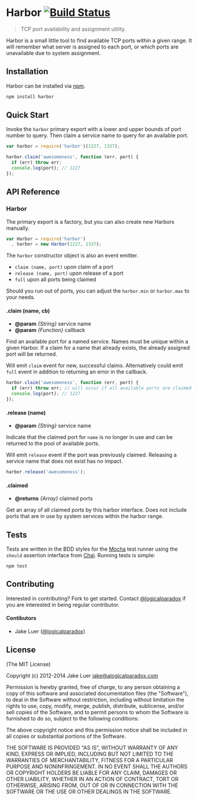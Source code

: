 # Harbor [![Build Status](https://secure.travis-ci.org/logicalparadox/harbor.png?branch=master)](http://travis-ci.org/logicalparadox/harbor)

> TCP port availability and assignment utility.

Harbor is a small little tool to find available TCP ports within a given range. It will remember
what server is assigned to each port, or which ports are unavailable due to system assignment.

## Installation

Harbor can be installed via [npm](http://npmjs.org).

```sh
npm install harbor
```

## Quick Start

Invoke the `harbor` primary export with a lower and upper bounds of port number to query. Then
claim a service name to query for an available port.

```js
var harbor = require('harbor')(1227, 1337);

harbor.claim('awesomeness', function (err, port) {
  if (err) throw err;
  console.log(port); // 1227
});
```

## API Reference

### Harbor

The primary export is a factory, but you can also create new Harbors manually.

```js
var Harbor = require('harbor')
  , harbor = new Harbor(1227, 1337);
```

The `harbor` constructor object is also an event emitter. 

- `claim (name, port)` upon claim of a port
- `release (name, port)` upon release of a port
- `full` upon all ports being claimed

Should you run out of ports, you can adjust the `harbor.min` or `harbor.max` to your needs.

#### .claim (name, cb)

- **@param** _{String}_ service name
- **@param** _{Function}_ callback

Find an available port for a named service. Names must be unique within a given Harbor. If
a claim for a name that already exists, the already assigned port will be returned.

Will emit `claim` event for new, successful claims. Alternatively could emit `full` event in
addition to returning an error in the callback.

```js
harbor.claim('awesomeness', function (err, port) {
  if (err) throw err; // will occur if all available ports are claimed
  console.log(port); // 1227
});
```

#### .release (name)

- **@param** _{String}_ service name

Indicate that the claimed port for `name` is no longer in use and can be returned
to the pool of available ports. 

Will emit `release` event if the port was previously claimed. Releasing a service 
name that does not exist has no impact.

```js
harbor.release('awesomeness');
```

#### .claimed

- **@returns** _{Array}_ claimed ports

Get an array of all claimed ports by this harbor interface. Does not include 
ports that are in use by system services within the harbor range.

## Tests

Tests are written in the BDD styles for the [Mocha](http://mochajs.org/) 
test runner using the `should` assertion interface from [Chai](http://chaijs.com). 
Running tests is simple:

    npm test

## Contributing

Interested in contributing? Fork to get started. Contact [@logicalparadox](http://github.com/logicalparadox) 
if you are interested in being regular contributor.

#### Contibutors 

* Jake Luer ([@logicalparadox](http://github.com/logicalparadox))

## License

(The MIT License)

Copyright (c) 2012-2014 Jake Luer <jake@alogicalparadox.com>

Permission is hereby granted, free of charge, to any person obtaining a copy
of this software and associated documentation files (the "Software"), to deal
in the Software without restriction, including without limitation the rights
to use, copy, modify, merge, publish, distribute, sublicense, and/or sell
copies of the Software, and to permit persons to whom the Software is
furnished to do so, subject to the following conditions:

The above copyright notice and this permission notice shall be included in
all copies or substantial portions of the Software.

THE SOFTWARE IS PROVIDED "AS IS", WITHOUT WARRANTY OF ANY KIND, EXPRESS OR
IMPLIED, INCLUDING BUT NOT LIMITED TO THE WARRANTIES OF MERCHANTABILITY,
FITNESS FOR A PARTICULAR PURPOSE AND NONINFRINGEMENT. IN NO EVENT SHALL THE
AUTHORS OR COPYRIGHT HOLDERS BE LIABLE FOR ANY CLAIM, DAMAGES OR OTHER
LIABILITY, WHETHER IN AN ACTION OF CONTRACT, TORT OR OTHERWISE, ARISING FROM,
OUT OF OR IN CONNECTION WITH THE SOFTWARE OR THE USE OR OTHER DEALINGS IN
THE SOFTWARE.
